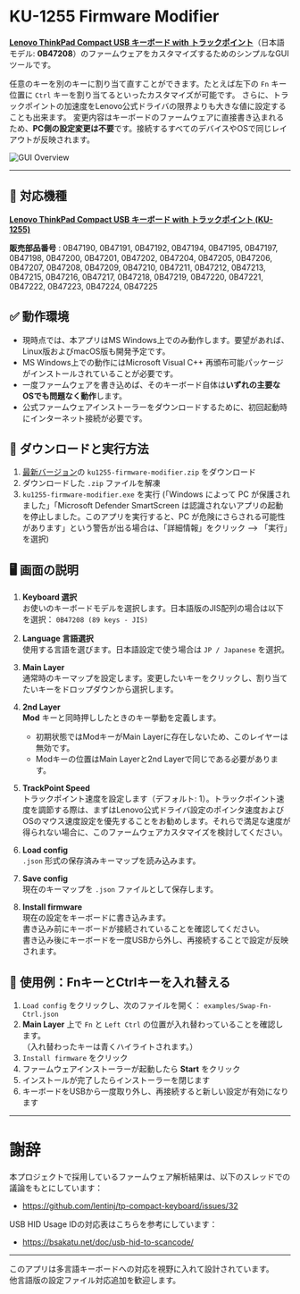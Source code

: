 # KU-1255 Firmware Modifier

**[Lenovo ThinkPad Compact USB キーボード with トラックポイント](https://support.lenovo.com/jp/ja/solutions/pd026745-thinkpad-compact-usb-keyboard-with-trackpoint-overview-and-service-parts)**（日本語モデル: **0B47208**）のファームウェアをカスタマイズするためのシンプルなGUIツールです。  

任意のキーを別のキーに割り当て直すことができます。たとえば左下の `Fn` キー位置に `Ctrl` キーを割り当てるといったカスタマイズが可能です。
さらに、トラックポイントの加速度をLenovo公式ドライバの限界よりも大きな値に設定することも出来ます。
変更内容はキーボードのファームウェアに直接書き込まれるため、**PC側の設定変更は不要**です。接続するすべてのデバイスやOSで同じレイアウトが反映されます。

![GUI Overview](https://github.com/haborite/ku1255-firmware-modifier/blob/main/docs/gui-overview.png)

---

## 📜 対応機種
**[Lenovo ThinkPad Compact USB キーボード with トラックポイント (KU-1255)](https://support.lenovo.com/jp/ja/solutions/pd026745-thinkpad-compact-usb-keyboard-with-trackpoint-overview-and-service-parts)**

**販売部品番号** : 0B47190, 0B47191, 0B47192, 0B47194, 0B47195, 0B47197, 0B47198, 0B47200, 0B47201, 0B47202, 0B47204, 0B47205, 0B47206, 0B47207, 0B47208, 0B47209, 0B47210, 0B47211, 0B47212, 0B47213, 0B47215, 0B47216, 0B47217, 0B47218, 0B47219, 0B47220, 0B47221, 0B47222, 0B47223, 0B47224, 0B47225

## ✅ 動作環境

- 現時点では、本アプリはMS Windows上でのみ動作します。要望があれば、Linux版およびmacOS版も開発予定です。
- MS Windows上での動作にはMicrosoft Visual C++ 再頒布可能パッケージがインストールされていることが必要です。 
- 一度ファームウェアを書き込めば、そのキーボード自体は**いずれの主要なOSでも問題なく動作**します。
- 公式ファームウェアインストーラーをダウンロードするために、初回起動時にインターネット接続が必要です。

## 🚀 ダウンロードと実行方法

1. [最新バージョン](https://github.com/haborite/ku1255-firmware-modifier/releases/latest)の `ku1255-firmware-modifier.zip` をダウンロード
2. ダウンロードした `.zip` ファイルを解凍
3. `ku1255-firmware-modifier.exe` を実行
(「Windows によって PC が保護されました」「Microsoft Defender SmartScreen は認識されないアプリの起動を停止しました。このアプリを実行すると、PC が危険にさらされる可能性があります」という警告が出る場合は、「詳細情報」をクリック --> 「実行」を選択)

## 🖥️ 画面の説明

1. **Keyboard 選択**  
   お使いのキーボードモデルを選択します。日本語版のJIS配列の場合は以下を選択： `0B47208 (89 keys - JIS)`

2. **Language 言語選択**  
   使用する言語を選びます。日本語設定で使う場合は `JP / Japanese` を選択。

3. **Main Layer**  
   通常時のキーマップを設定します。変更したいキーをクリックし、割り当てたいキーをドロップダウンから選択します。

4. **2nd Layer**  
   **Mod** キーと同時押ししたときのキー挙動を定義します。  
   - 初期状態ではModキーがMain Layerに存在しないため、このレイヤーは無効です。  
   - Modキーの位置はMain Layerと2nd Layerで同じである必要があります。

5. **TrackPoint Speed**  
   トラックポイント速度を設定します（デフォルト: 1）。トラックポイント速度を調節する際は、まずはLenovo公式ドライバ設定のポインタ速度およびOSのマウス速度設定を優先することをお勧めします。それらで満足な速度が得られない場合に、このファームウェアカスタマイズを検討してください。

6. **Load config**  
   `.json` 形式の保存済みキーマップを読み込みます。

7. **Save config**  
   現在のキーマップを `.json` ファイルとして保存します。


8. **Install firmware**  
   現在の設定をキーボードに書き込みます。  
   書き込み前にキーボードが接続されていることを確認してください。  
   書き込み後にキーボードを一度USBから外し、再接続することで設定が反映されます。

## 🔧 使用例：FnキーとCtrlキーを入れ替える

1. `Load config` をクリックし、次のファイルを開く： `examples/Swap-Fn-Ctrl.json`
2. **Main Layer** 上で `Fn` と `Left Ctrl` の位置が入れ替わっていることを確認します。  
   （入れ替わったキーは青くハイライトされます。）
3. `Install firmware` をクリック
4. ファームウェアインストーラーが起動したら **Start** をクリック
5. インストールが完了したらインストーラーを閉じます
6. キーボードをUSBから一度取り外し、再接続すると新しい設定が有効になります

---

# 謝辞

本プロジェクトで採用しているファームウェア解析結果は、以下のスレッドでの議論をもとにしています：  
- https://github.com/lentinj/tp-compact-keyboard/issues/32

USB HID Usage IDの対応表はこちらを参考にしています：  
- https://bsakatu.net/doc/usb-hid-to-scancode/

---

このアプリは多言語キーボードへの対応を視野に入れて設計されています。  
他言語版の設定ファイル対応追加を歓迎します。
